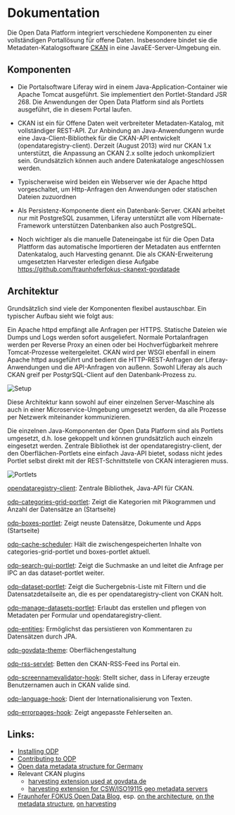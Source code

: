 Dokumentation
=============

Die Open Data Platform integriert verschiedene Komponenten zu einer vollständigen Portallösung für offene Daten. Insbesondere bindet sie die Metadaten-Katalogsoftware [CKAN](http://ckan.org) in eine JavaEE-Server-Umgebung ein.


Komponenten
-----------

- Die Portalsoftware Liferay wird in einem Java-Application-Container wie Apache Tomcat ausgeführt. Sie implementiert den Portlet-Standard JSR 268. Die Anwendungen der Open Data Platform sind als Portlets ausgeführt, die in diesem Portal laufen.

- CKAN ist ein für Offene Daten weit verbreiteter Metadaten-Katalog, mit vollständiger REST-API. Zur Anbindung an Java-Anwendungenn wurde eine Java-Client-Bibliothek für die CKAN-API entwickelt (opendataregistry-client). Derzeit (August 2013) wird nur CKAN 1.x unterstützt, die Anpassung an CKAN 2.x sollte jedoch unkompliziert sein. Grundsätzlich können auch andere Datenkataloge angeschlossen werden.

- Typischerweise wird beiden ein Webserver wie der Apache httpd vorgeschaltet, um Http-Anfragen den Anwendungen oder statischen Dateien zuzuordnen

- Als Persistenz-Komponente dient ein Datenbank-Server. CKAN arbeitet nur mit PostgreSQL zusammen, Liferay unterstützt alle vom Hibernate-Framework unterstützen Datenbanken also auch PostgreSQL.

- Noch wichtiger als die manuelle Dateneingabe ist für die Open Data Plattform das automatische Importieren der Metadaten aus entfernten Datenkatalog, auch Harvesting genannt. Die als CKAN-Erweiterung umgesetzten Harvester erledigen diese Aufgabe https://github.com/fraunhoferfokus-ckanext-govdatade

Architektur
-----------

Grundsätzlich sind viele der Komponenten flexibel austauschbar. Ein typischer Aufbau sieht wie folgt aus:

Ein Apache httpd empfängt alle Anfragen per HTTPS. Statische Dateien wie Dumps und Logs werden sofort ausgeliefert. Normale Portalanfragen werden per Reverse Proxy an einen oder bei Hochverfügbarkeit mehrere Tomcat-Prozesse weitergeleitet. CKAN wird per WSGI ebenfall in einem Apache httpd ausgeführt und bedient die HTTP-REST-Anfragen der Liferay-Anwendungen und die API-Anfragen von außenn. Sowohl Liferay als auch CKAN greif per PostgrSQL-Client auf den Datenbank-Prozess zu.

![Setup](https://gitlab.fokus.fraunhofer.de/opendataplatform/govdata-ui/raw/master/doc/simple-setup.svg)

Diese Architektur kann sowohl auf einer einzelnen Server-Maschine als auch in einer Microservice-Umgebung umgesetzt werden, da alle Prozesse per Netzwerk miteinander kommunizieren.

Die einzelnen Java-Komponenten der Open Data Platform sind als Portlets umgesetzt, d.h. lose gekoppelt und können grundsätzlich auch einzeln eingesetzt werden. Zentrale Bibliothek ist der opendataregistry-client, der den Oberflächen-Portlets eine einfach Java-API bietet, sodass nicht jedes Portlet selbst direkt mit der REST-Schnittstelle von CKAN interagieren muss.

![Portlets](https://gitlab.fokus.fraunhofer.de/opendataplatform/govdata-ui/raw/master/doc/portlet-architecture.svg)

[opendataregistry-client](../../opendataregistry-client): Zentrale Bibliothek, Java-API für CKAN.

[odp-categories-grid-portlet](../../categories-grid-portlet): Zeigt die Kategorien mit Pikogrammen und Anzahl der Datensätze an (Startseite)

[odp-boxes-portlet](../../boxes-portlet): Zeigt neuste Datensätze, Dokumente und Apps (Startseite)

[odp-cache-scheduler](../../cache-scheduler): Hält die zwischengespeicherten Inhalte von categories-grid-portlet und boxes-portlet aktuell.

[odp-search-gui-portlet](../../search-gui-portlet): Zeigt die Suchmaske an und leitet die Anfrage per IPC an das dataset-portlet weiter.

[odp-dataset-portlet](../../dataset-portlet): Zeigt die Suchergebnis-Liste mit Filtern und die Datensatzdetailseite an, die es per opendataregistry-client von CKAN holt.

[odp-manage-datasets-portlet](../../manage-datasets-portlet): Erlaubt das erstellen und pflegen von Metadaten per Formular und opendataregistry-client.

[odp-entities](../../entities): Ermöglichst das persistieren von Kommentaren zu Datensätzen durch JPA.

[odp-govdata-theme](../../govdata-theme): Oberflächengestaltung

[odp-rss-servlet](../../rss-servlet): Betten den CKAN-RSS-Feed ins Portal ein.

[odp-screennamevalidator-hook](../../screennamevalidator-hook): Stellt sicher, dass in Liferay erzeugte Benutzernamen auch in CKAN valide sind.

[odp-language-hook](../../language-hook): Dient der Internationalisierung von Texten.

[odp-errorpages-hook](../../errorpages-hook): Zeigt angepasste Fehlerseiten an.


Links:
------

- [Installing ODP](./INSTALL.md)
- [Contributing to ODP](./blob/master/CONTRIBUTING.md)
- [Open data metadata structure for Germany](https://github.com/fraunhoferfokus/ogd-metadata)
- Relevant CKAN plugins
  - [harvesting extension used at govdata.de](https://github.com/fraunhoferfokus/ckanext-govdatade)
  - [harvesting extension for CSW/ISO19115 geo metadata servers](https://github.com/fraunhoferfokus/ckanext-spatial/tree/ogpd)
- [Fraunhofer FOKUS Open Data Blog](http://open-data.fokus.fraunhofer.de), esp. [on the architecture](http://open-data.fokus.fraunhofer.de/?p=1154&lang=en), 
[on the metadata structure](http://open-data.fokus.fraunhofer.de/?p=643&lang=en), [on harvesting](http://open-data.fokus.fraunhofer.de/?p=2418&lang=en)
